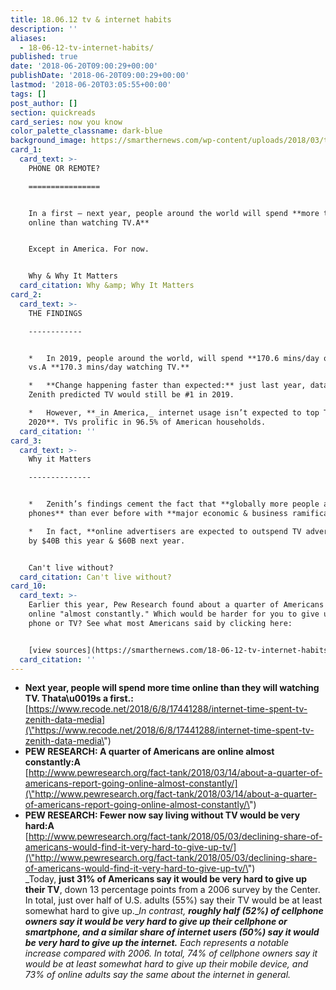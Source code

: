 ```yaml
---
title: 18.06.12 tv & internet habits
description: ''
aliases:
  - 18-06-12-tv-internet-habits/
published: true
date: '2018-06-20T09:00:29+00:00'
publishDate: '2018-06-20T09:00:29+00:00'
lastmod: '2018-06-20T03:05:55+00:00'
tags: []
post_author: []
section: quickreads
card_series: now you know
color_palette_classname: dark-blue
background_image: https://smarthernews.com/wp-content/uploads/2018/03/tv-2619649_640.jpg
card_1:
  card_text: >-
    PHONE OR REMOTE?

    ================


    In a first — next year, people around the world will spend **more time
    online than watching TV.A**


    Except in America. For now.


    Why & Why It Matters
  card_citation: Why &amp; Why It Matters
card_2:
  card_text: >-
    THE FINDINGS

    ------------


    *   In 2019, people around the world, will spend **170.6 mins/day online**
    vs.A **170.3 mins/day watching TV.**

    *   **Change happening faster than expected:** just last year, data co.
    Zenith predicted TV would still be #1 in 2019.

    *   However, **_in America,_ internet usage isn’t expected to top TV until
    2020**. TVs prolific in 96.5% of American households.
  card_citation: ''
card_3:
  card_text: >-
    Why it Matters

    --------------


    *   Zenith’s findings cement the fact that **globally more people are using
    phones** than ever before with **major economic & business ramifications**.

    *   In fact, **online advertisers are expected to outspend TV advertisers**
    by $40B this year & $60B next year.


    Can't live without?
  card_citation: Can't live without?
card_10:
  card_text: >-
    Earlier this year, Pew Research found about a quarter of Americans are
    online "almost constantly." Which would be harder for you to give up: your
    phone or TV? See what most Americans said by clicking here:


    [view sources](https://smarthernews.com/18-06-12-tv-internet-habits/)
  card_citation: ''
---
```

*   **Next year, people will spend more time online than they will watching TV. Thata\\u0019s a first.:**  
    [https://www.recode.net/2018/6/8/17441288/internet-time-spent-tv-zenith-data-media](\"https://www.recode.net/2018/6/8/17441288/internet-time-spent-tv-zenith-data-media\")
*   **PEW RESEARCH: A quarter of Americans are online almost constantly:A**  
    [http://www.pewresearch.org/fact-tank/2018/03/14/about-a-quarter-of-americans-report-going-online-almost-constantly/](\"http://www.pewresearch.org/fact-tank/2018/03/14/about-a-quarter-of-americans-report-going-online-almost-constantly/\")
*   **PEW RESEARCH: Fewer now say living without TV would be very hard:A**  
    [http://www.pewresearch.org/fact-tank/2018/05/03/declining-share-of-americans-would-find-it-very-hard-to-give-up-tv/](\"http://www.pewresearch.org/fact-tank/2018/05/03/declining-share-of-americans-would-find-it-very-hard-to-give-up-tv/\")  
    _Today, **just 31% of Americans say it would be very hard to give up their TV**, down 13 percentage points from a 2006 survey by the Center. In total, just over half of U.S. adults (55%) say their TV would be at least somewhat hard to give up.__In contrast, **roughly half (52%) of cellphone owners say it would be very hard to give up their cellphone or smartphone, and a similar share of internet users (50%) say it would be very hard to give up the internet.** Each represents a notable increase compared with 2006. In total, 74% of cellphone owners say it would be at least somewhat hard to give up their mobile device, and 73% of online adults say the same about the internet in general._
